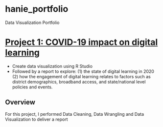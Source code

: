 # hanie_portfolio
Data Visualization Portfolio

# [Project 1: COVID-19 impact on digital learning](https://www.kaggle.com/competitions/learnplatform-covid19-impact-on-digital-learning/overview/description)
* Create data visualization using R Studio
* Followed by a report to explore:
 (1) the state of digital learning in 2020
 (2) how the engagement of digital learning relates to factors such as district demographics, broadband access, and state/national level policies and events.

## Overview
For this project, I performed Data Cleaning, Data Wrangling and Data Visualization to deliver a report

